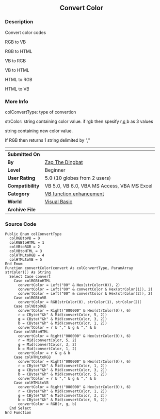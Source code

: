 ﻿<div align="center">

## Convert Color


</div>

### Description

Convert color codes

RGB to VB

RGB to HTML

VB to RGB

VB to HTML

HTML to RGB

HTML to VB
 
### More Info
 
colConvertType: type of convertion

strColor: string containing color value. if rgb then spesify r,g,b as 3 values

string containing new color value.

If RGB then returns 1 string delimited by ","


<span>             |<span>
---                |---
**Submitted On**   |
**By**             |[Zap The Dingbat](https://github.com/Planet-Source-Code/PSCIndex/blob/master/ByAuthor/zap-the-dingbat.md)
**Level**          |Beginner
**User Rating**    |5.0 (10 globes from 2 users)
**Compatibility**  |VB 5\.0, VB 6\.0, VBA MS Access, VBA MS Excel
**Category**       |[VB function enhancement](https://github.com/Planet-Source-Code/PSCIndex/blob/master/ByCategory/vb-function-enhancement__1-25.md)
**World**          |[Visual Basic](https://github.com/Planet-Source-Code/PSCIndex/blob/master/ByWorld/visual-basic.md)
**Archive File**   |[](https://github.com/Planet-Source-Code/zap-the-dingbat-convert-color__1-43319/archive/master.zip)





### Source Code

```
Public Enum colConvertType
  colRGBtoVB = 0
  colRGBtoHTML = 1
  colVBtoRGB = 2
  colVBtoHTML = 3
  colHTMLtoRGB = 4
  colHTMLtoVB = 5
End Enum
Function convertColor(convert As colConvertType, ParamArray strColor()) As String
  Select Case convert
    Case colRGBtoHTML
      convertColor = Left("00" & Hex(strColor(0)), 2)
      convertColor = Left("00" & convertColor & Hex(strColor(1)), 2)
      convertColor = Left("00" & convertColor & Hex(strColor(2)), 2)
    Case colRGBtoVB
      convertColor = RGB(strColor(0), strColor(1), strColor(2))
    Case colVBtoRGB
      convertColor = Right("000000" & Hex(strColor(0)), 6)
      r = CByte("&h" & Mid(convertColor, 5, 2))
      g = CByte("&h" & Mid(convertColor, 3, 2))
      b = CByte("&h" & Mid(convertColor, 1, 2))
      convertColor = r & "," & g & "," & b
    Case colVBtoHTML
      convertColor = Right("000000" & Hex(strColor(0)), 6)
      r = Mid(convertColor, 5, 2)
      g = Mid(convertColor, 3, 2)
      b = Mid(convertColor, 1, 2)
      convertColor = r & g & b
    Case colHTMLtoRGB
      convertColor = Right("000000" & Hex(strColor(0)), 6)
      r = CByte("&h" & Mid(convertColor, 1, 2))
      g = CByte("&h" & Mid(convertColor, 3, 2))
      b = CByte("&h" & Mid(convertColor, 5, 2))
      convertColor = r & "," & g & "," & b
    Case colHTMLtoVB
      convertColor = Right("000000" & Hex(strColor(0)), 6)
      r = CByte("&h" & Mid(convertColor, 1, 2))
      g = CByte("&h" & Mid(convertColor, 3, 2))
      b = CByte("&h" & Mid(convertColor, 5, 2))
      convertColor = RGB(r, g, b)
  End Select
End Function
```

